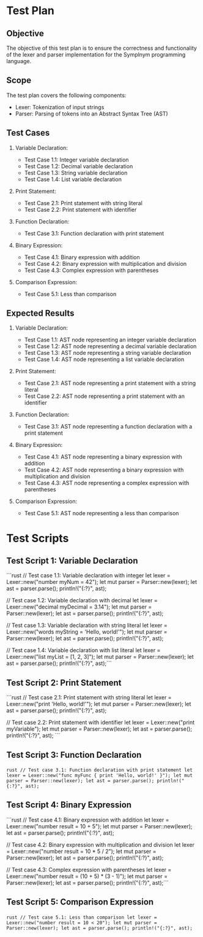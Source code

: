 # Test Plan

## Objective
The objective of this test plan is to ensure the correctness and functionality of the lexer and parser implementation for the Symplnym programming language.

## Scope
The test plan covers the following components:
- Lexer: Tokenization of input strings
- Parser: Parsing of tokens into an Abstract Syntax Tree (AST)

## Test Cases
1. Variable Declaration:
   - Test Case 1.1: Integer variable declaration
   - Test Case 1.2: Decimal variable declaration
   - Test Case 1.3: String variable declaration
   - Test Case 1.4: List variable declaration

2. Print Statement:
   - Test Case 2.1: Print statement with string literal
   - Test Case 2.2: Print statement with identifier

3. Function Declaration:
   - Test Case 3.1: Function declaration with print statement

4. Binary Expression:
   - Test Case 4.1: Binary expression with addition
   - Test Case 4.2: Binary expression with multiplication and division
   - Test Case 4.3: Complex expression with parentheses

5. Comparison Expression:
   - Test Case 5.1: Less than comparison

## Expected Results
1. Variable Declaration:
   - Test Case 1.1: AST node representing an integer variable declaration
   - Test Case 1.2: AST node representing a decimal variable declaration
   - Test Case 1.3: AST node representing a string variable declaration
   - Test Case 1.4: AST node representing a list variable declaration

2. Print Statement:
   - Test Case 2.1: AST node representing a print statement with a string literal
   - Test Case 2.2: AST node representing a print statement with an identifier

3. Function Declaration:
   - Test Case 3.1: AST node representing a function declaration with a print statement

4. Binary Expression:
   - Test Case 4.1: AST node representing a binary expression with addition
   - Test Case 4.2: AST node representing a binary expression with multiplication and division
   - Test Case 4.3: AST node representing a complex expression with parentheses

5. Comparison Expression:
   - Test Case 5.1: AST node representing a less than comparison

# Test Scripts

## Test Script 1: Variable Declaration
​```rust
// Test case 1.1: Variable declaration with integer
let lexer = Lexer::new("number myNum = 42");
let mut parser = Parser::new(lexer);
let ast = parser.parse();
println!("{:?}", ast);

// Test case 1.2: Variable declaration with decimal
let lexer = Lexer::new("decimal myDecimal = 3.14");
let mut parser = Parser::new(lexer);
let ast = parser.parse();
println!("{:?}", ast);

// Test case 1.3: Variable declaration with string literal
let lexer = Lexer::new("words myString = 'Hello, world!'");
let mut parser = Parser::new(lexer);
let ast = parser.parse();
println!("{:?}", ast);

// Test case 1.4: Variable declaration with list literal
let lexer = Lexer::new("list myList = [1, 2, 3]");
let mut parser = Parser::new(lexer);
let ast = parser.parse();
println!("{:?}", ast);
​```

## Test Script 2: Print Statement
​```rust
// Test case 2.1: Print statement with string literal
let lexer = Lexer::new("print 'Hello, world!'");
let mut parser = Parser::new(lexer);
let ast = parser.parse();
println!("{:?}", ast);

// Test case 2.2: Print statement with identifier
let lexer = Lexer::new("print myVariable");
let mut parser = Parser::new(lexer);
let ast = parser.parse();
println!("{:?}", ast);
​```

## Test Script 3: Function Declaration
​```rust
// Test case 3.1: Function declaration with print statement
let lexer = Lexer::new("func myFunc { print 'Hello, world!' }");
let mut parser = Parser::new(lexer);
let ast = parser.parse();
println!("{:?}", ast);
​```

## Test Script 4: Binary Expression
​```rust
// Test case 4.1: Binary expression with addition
let lexer = Lexer::new("number result = 10 + 5");
let mut parser = Parser::new(lexer);
let ast = parser.parse();
println!("{:?}", ast);

// Test case 4.2: Binary expression with multiplication and division
let lexer = Lexer::new("number result = 10 * 5 / 2");
let mut parser = Parser::new(lexer);
let ast = parser.parse();
println!("{:?}", ast);

// Test case 4.3: Complex expression with parentheses
let lexer = Lexer::new("number result = (10 + 5) * (3 - 1)");
let mut parser = Parser::new(lexer);
let ast = parser.parse();
println!("{:?}", ast);
​```

## Test Script 5: Comparison Expression
​```rust
// Test case 5.1: Less than comparison
let lexer = Lexer::new("number result = 10 < 20");
let mut parser = Parser::new(lexer);
let ast = parser.parse();
println!("{:?}", ast);
​```
